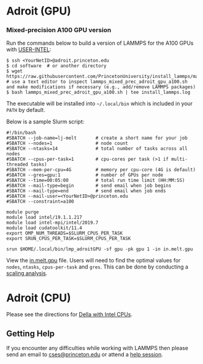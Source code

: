 # Adroit (GPU)

### Mixed-precision A100 GPU version

Run the commands below to build a version of LAMMPS for the A100 GPUs with [USER-INTEL](../misc/notes.md#USER-INTEL):

```
$ ssh <YourNetID>@adroit.princeton.edu
$ cd software  # or another directory
$ wget https://raw.githubusercontent.com/PrincetonUniversity/install_lammps/master/01_installing/ins/adroit/lammps_mixed_prec_adroit_gpu_a100.sh
# use a text editor to inspect lammps_mixed_prec_adroit_gpu_a100.sh and make modifications if necessary (e.g., add/remove LAMMPS packages)
$ bash lammps_mixed_prec_adroit_gpu_a100.sh | tee install_lammps.log
```

The executable will be installed into `~/.local/bin` which is included in your `PATH` by default.

Below is a sample Slurm script:

```
#!/bin/bash
#SBATCH --job-name=lj-melt       # create a short name for your job
#SBATCH --nodes=1                # node count
#SBATCH --ntasks=14              # total number of tasks across all nodes
#SBATCH --cpus-per-task=1        # cpu-cores per task (>1 if multi-threaded tasks)
#SBATCH --mem-per-cpu=4G         # memory per cpu-core (4G is default)
#SBATCH --gres=gpu:1             # number of GPUs per node
#SBATCH --time=00:05:00          # total run time limit (HH:MM:SS)
#SBATCH --mail-type=begin        # send email when job begins
#SBATCH --mail-type=end          # send email when job ends
#SBATCH --mail-user=<YourNetID>@princeton.edu
#SBATCH --constraint=a100

module purge
module load intel/19.1.1.217
module load intel-mpi/intel/2019.7
module load cudatoolkit/11.4
export OMP_NUM_THREADS=$SLURM_CPUS_PER_TASK
export SRUN_CPUS_PER_TASK=$SLURM_CPUS_PER_TASK

srun $HOME/.local/bin/lmp_adroitGPU -sf gpu -pk gpu 1 -in in.melt.gpu
```

View the [in.melt.gpu](../misc/in.melt.gpu) file. Users will need to find the optimal values for `nodes`, `ntasks`, `cpus-per-task` and `gres`. This can be done by conducting a [scaling analysis](https://researchcomputing.princeton.edu/support/knowledge-base/scaling-analysis).

# Adroit (CPU)

Please see the directions for [Della with Intel CPUs](../della/scripts.md#mixed-precision-version-intel-cpus).

## Getting Help

If you encounter any difficulties while working with LAMMPS then please send an email to <a href="mailto:cses@princeton.edu">cses@princeton.edu</a> or attend a [help session](https://researchcomputing.princeton.edu/support/help-sessions).
